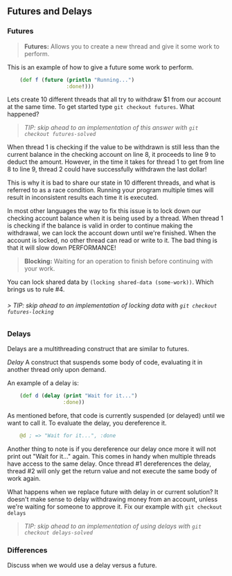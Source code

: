 ## Futures and Delays

### Futures

> **Futures:** Allows you to create a new thread and give it some work to perform.

This is an example of how to give a future some work to perform.

~~~clojure
    (def f (future (println "Running...")
                   :done!)))
~~~

Lets create 10 different threads that all try to withdraw $1 from our account at the same time.
To get started type `git checkout futures`. What happened?

> _TIP: skip ahead to an implementation of this answer with `git checkout futures-solved`_

When thread 1 is checking if the value to be withdrawn is still less than the current balance in the checking account on line 8, it proceeds to line 9 to deduct the amount. However, in the time it takes for thread 1 to get from line 8 to line 9, thread 2 could have successfully withdrawn the last dollar!

This is why it is bad to share our state in 10 different threads, and what is referred to as a race condition. Running your program multiple times will result in inconsistent results each time it is executed.

In most other languages the way to fix this issue is to lock down our checking account balance when it is being used by a thread. When thread 1 is checking if the balance is valid in order to continue making the withdrawal, we can lock the account down until we're finished. When the account is locked, no other thread can read or write to it. The bad thing is that it will slow down PERFORMANCE!

> **Blocking:** Waiting for an operation to finish before continuing with your work.

You can lock shared data by `(locking shared-data (some-work))`. Which brings us to rule #4.

###### > _TIP: skip ahead to an implementation of locking data with `git checkout futures-locking`_

### Delays

Delays are a multithreading construct that are similar to futures.

   *Delay* A construct that suspends some body of code, evaluating it in another thread only upon demand.

An example of a delay is:
~~~clojure
    (def d (delay (print "Wait for it...")
                  :done))
~~~

As mentioned before, that code is currently suspended (or delayed) until we want to call it. To evaluate the delay, you dereference it.

~~~clojure
    @d ; => "Wait for it...", :done
~~~

Another thing to note is if you dereference our delay once more it will not print out "Wait for it..." again. This comes in handy when multiple threads have access to the same delay. Once thread #1 dereferences the delay, thread #2 will only get the return value and not execute the same body of work again.

What happens when we replace future with delay in or current solution? It doesn't make sense to delay withdrawing money from an account, unless we're waiting for someone to approve it. Fix our example with `git checkout delays`

> _TIP: skip ahead to an implementation of using delays with `git checkout delays-solved`_

### Differences

Discuss when we would use a delay versus a future.
